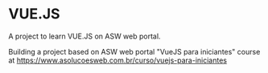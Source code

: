 # VUE.JS
A project to learn VUE.JS on ASW web portal.

Building a project based on ASW web portal "VueJS para iniciantes" course at https://www.asolucoesweb.com.br/curso/vuejs-para-iniciantes
